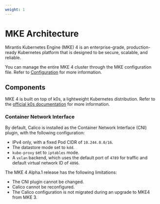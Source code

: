 ```yaml
---
weight: 1
---
```


# MKE Architecture

Mirantis Kubernetes Engine (MKE) 4 is an enterprise-grade, production-ready
Kubernetes platform that is designed to be secure, scalable, and reliable.

You can manage the entire MKE 4 cluster through the MKE configuration file.
Refer to [Configuration](configuration) for more information.

## Components

MKE 4 is built on top of k0s, a lightweight Kubernetes distribution.
Refer to the [official k0s documentation](https://docs.k0sproject.io/v1.29.3+k0s.0/)
for more information.

<!-- ### Control plane -->

<!-- [Discuss the control plane component and its function] -->

### Container Network Interface

By default, Calico is installed as the Container Network Interface (CNI) plugin,
with the following configuration:

- IPv4 only, with a fixed Pod CIDR of `10.244.0.0/16`.
- The datastore mode set to `kdd`.
- `kube-proxy` set to `iptables` mode.
- A `vxlan` backend, which uses the default port of `4789` for traffic and default virtual network ID of `4096`.

The MKE 4 Alpha.1 release has the following limitations:

- The CNI plugin cannot be changed.
- Calico cannot be reconfigured.
- The Calico configuration is not migrated during an upgrade to MKE4 from MKE 3.

<!-- ### Data Plane -->

<!-- [Discuss the data plane components and their functions] -->

<!-- ## High-Level Diagram -->

<!-- [Include a high-level diagram illustrating the MKE architecture] -->

<!-- ## Deployment considerations -->

<!-- [Highlight any important considerations for deploying MKE] -->

<!-- ## Conclusion [Wrap up the document with a conclusion or summary] -->

<!-- ### Control plane -->

<!-- [Discuss the control plane component and its function] -->
